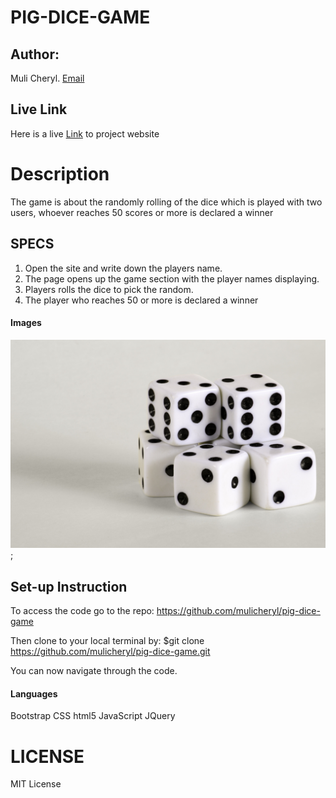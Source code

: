 # PIG-DICE-GAME
 ## Author: 
 
 Muli Cheryl.
 [Email](mintpepper13@yahoo.com)

## Live Link
Here is a live [Link](https://mulicheryl.github.io/pig-dice-game/) to project website


# Description

The game is about the randomly rolling of the dice which is played with two users, whoever reaches 50 scores or more is declared a winner 


## SPECS

1. Open the site and write down the players name. 
2. The page opens up the game section with the player names displaying.
3. Players rolls the dice to pick the random.
4. The player who reaches 50 or more is declared a winner


#### Images

![](images/white.jpg);

## Set-up Instruction

To access the code go to the repo: https://github.com/mulicheryl/pig-dice-game

Then clone to your local terminal by:
$git clone https://github.com/mulicheryl/pig-dice-game.git

You can now navigate through the code.

#### Languages

Bootstrap
CSS
html5
JavaScript
JQuery

# LICENSE

MIT License
